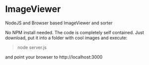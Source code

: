 # ImageViewer
NodeJS and Browser based ImageViewer and sorter

No NPM install needed.
The code is completely self contained.
Just download, put it into a folder with cool images and execute:
> node server.js


and point your browser to http://localhost:3000

